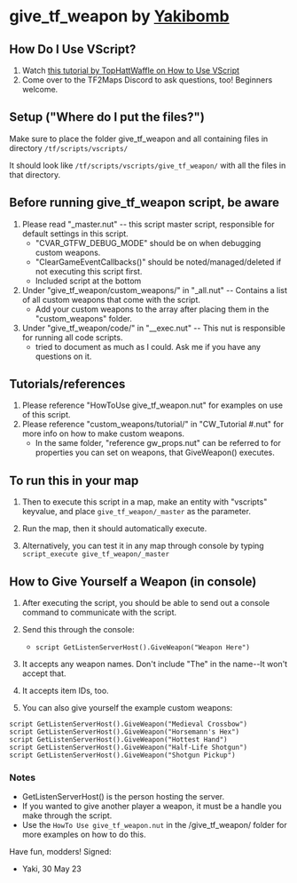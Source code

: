 # give_tf_weapon by [Yakibomb](https://github.com/yakibomb)

## How Do I Use VScript?
1. Watch [this tutorial by TopHattWaffle on How to Use VScript](https://www.youtube.com/watch?v=p05bQ8ds8-w)
2. Come over to the TF2Maps Discord to ask questions, too! Beginners welcome.


## Setup ("Where do I put the files?")
Make sure to place the folder give_tf_weapon and all containing files in directory `/tf/scripts/vscripts/`

It should look like `/tf/scripts/vscripts/give_tf_weapon/` with all the files in that directory.

## Before running give_tf_weapon script, be aware
1. Please read "_master.nut" -- this script master script, responsible for default settings in this script.
	- "CVAR_GTFW_DEBUG_MODE" should be on when debugging custom weapons.
	- "ClearGameEventCallbacks()" should be noted/managed/deleted if not executing this script first.
	- Included script at the bottom
2. Under "give_tf_weapon/custom_weapons/" in "_all.nut" -- Contains a list of all custom weapons that come with the script.
	- Add your custom weapons to the array after placing them in the "custom_weapons" folder.
3. Under "give_tf_weapon/code/" in "__exec.nut" -- This nut is responsible for running all code scripts.
	- tried to document as much as I could. Ask me if you have any questions on it.

## Tutorials/references
1. Please reference "HowToUse give_tf_weapon.nut" for examples on use of this script.
2. Please reference "custom_weapons/tutorial/" in "CW_Tutorial #.nut" for more info on how to make custom weapons.
	- In the same folder, "reference gw_props.nut" can be referred to for properties you can set on weapons, that GiveWeapon() executes.


## To run this in your map	
1. Then to execute this script in a map, make an entity with "vscripts" keyvalue, and place `give_tf_weapon/_master` as the parameter.
2. Run the map, then it should automatically execute.

3. Alternatively, you can test it in any map through console by typing `script_execute give_tf_weapon/_master`


## How to Give Yourself a Weapon (in console)
1. After executing the script, you should be able to send out a console command to communicate with the script.
2. Send this through the console:
	- `script GetListenServerHost().GiveWeapon("Weapon Here")`

3. It accepts any weapon names. Don't include "The" in the name--It won't accept that.
4. It accepts item IDs, too.
5. You can also give yourself the example custom weapons:

```
script GetListenServerHost().GiveWeapon("Medieval Crossbow")
script GetListenServerHost().GiveWeapon("Horsemann's Hex")
script GetListenServerHost().GiveWeapon("Hottest Hand")
script GetListenServerHost().GiveWeapon("Half-Life Shotgun")
script GetListenServerHost().GiveWeapon("Shotgun Pickup")
```

### Notes
- GetListenServerHost() is the person hosting the server.
- If you wanted to give another player a weapon, it must be a handle you make through the script.
- Use the `HowTo Use give_tf_weapon.nut` in the /give_tf_weapon/ folder for more examples on how to do this.


Have fun, modders!
Signed:
- Yaki, 30 May 23
